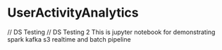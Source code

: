 # UserActivityAnalytics
// DS Testing
// DS Testing 2
This is jupyter notebook for demonstrating spark kafka s3 realtime and batch pipeline
